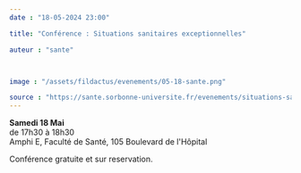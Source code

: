 ```yaml
---
date : "18-05-2024 23:00"

title: "Conférence : Situations sanitaires exceptionnelles"

auteur : "sante"



image : "/assets/fildactus/evenements/05-18-sante.png"

source : "https://sante.sorbonne-universite.fr/evenements/situations-sanitaires-exceptionnelles"
---
```


__Samedi 18 Mai__  
de 17h30 à 18h30  
Amphi E, Faculté de Santé, 105 Boulevard de l'Hôpital

Conférence gratuite et sur reservation.